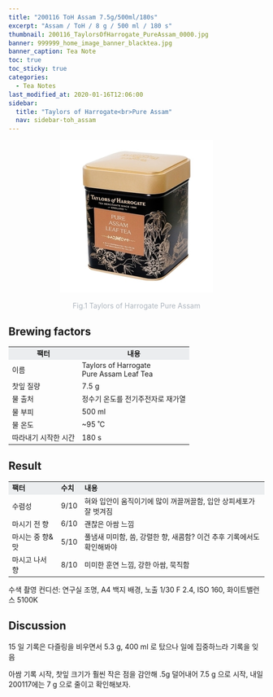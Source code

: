 ```yaml
---
title: "200116 ToH Assam 7.5g/500ml/180s"
excerpt: "Assam / ToH / 8 g / 500 ml / 180 s"
thumbnail: 200116_TaylorsOfHarrogate_PureAssam_0000.jpg
banner: 999999_home_image_banner_blacktea.jpg
banner_caption: Tea Note
toc: true
toc_sticky: true
categories:
  - Tea Notes
last_modified_at: 2020-01-16T12:06:00
sidebar:
  title: "Taylors of Harrogate<br>Pure Assam"
  nav: sidebar-toh_assam
---
```


<div align="center">
  <img src="/assets/images/200116_TaylorsOfHarrogate_PureAssam_0000.jpg" width="300px">
  <p style="color:#aeb6bf;" style="font-size:16px;">Fig.1 Taylors of Harrogate Pure Assam</p>
</div>

## Brewing factors

<div align="center">
  <table align = "center" >
      <tr bgcolor="#ebedef" align ="center">
  	<td><b>팩터</b></td>
  	<td><b>내용</b></td>
      </tr>
      <tr>
  	<td>이름</td>
  	<td>Taylors of Harrogate<br>Pure Assam Leaf Tea</td>
      </tr>
      <tr>
  	<td>찻잎 질량</td>
  	<td>7.5 g</td>
      </tr>
      <tr>
    <td>물 출처</td>
  	<td>정수기 온도를 전기주전자로 재가열</td>
      </tr>
      <tr>
    <td>물 부피</td>
  	<td>500 ml</td>
      </tr>
      <tr>
    <td>물 온도</td>
  	<td>~95 ˚C</td>
      </tr>
      <tr>
    <td>따라내기 시작한 시간</td>
  	<td>180 s</td>
      </tr>
  </table>
</div>

## Result

<div align="center">
  <table align = "center" >
      <tr bgcolor="#ebedef" style="white-space:nowrap">
  	<td><b>팩터</b></td>
    <td><b>수치</b></td>
  	<td><b>내용</b></td>
      </tr>
      <tr>
  	<td>수렴성</td>
  	<td>9/10</td>
    <td>혀와 입안이 움직이기에 많이 꺼끌꺼끌함, 입안 상피세포가 잘 벗겨짐</td>
      </tr>
      <tr>
  	<td>마시기 전 향</td>
  	<td>6/10</td>
    <td>괜찮은 아쌈 느낌</td>
      </tr>
      <tr>
  	<td>마시는 중 향&맛</td>
  	<td>5/10</td>
    <td>풀냄새 미미함, 씀, 강렬한 향, 새콤함? 이건 추후 기록에서도 확인해봐야</td>
      </tr>
      <tr>
  	<td>마시고 나서 향</td>
  	<td>8/10</td>
    <td>미미한 훈연 느낌, 강한 아쌈, 묵직함</td>
      </tr>
  </table>
</div>

​수색 촬영 컨디션: 연구실 조명, A4 백지 배경, 노출 1/30 F 2.4, ISO 160, 화이트밸런스 5100K

## Discussion

15 일 기록은 다즐링을 비우면서 5.3 g, 400 ml 로 탔으나 일에 집중하느라 기록을 잊음


아쌈 기록 시작, 찻잎 크기가 훨씬 작은 점을 감안해 .5g 덜어내어 7.5 g 으로 시작, 내일 200117에는 7 g 으로 줄이고 확인해보자.
